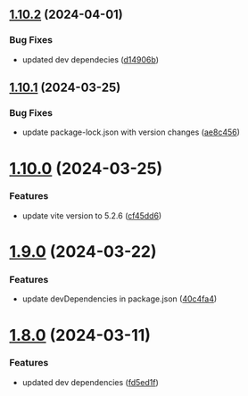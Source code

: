 ## [1.10.2](https://github.com/TheNaubit/make-url/compare/v1.10.1...v1.10.2) (2024-04-01)


### Bug Fixes

* updated dev dependecies ([d14906b](https://github.com/TheNaubit/make-url/commit/d14906b67cc6d5df3c8e0c49949462918fa284ac))



## [1.10.1](https://github.com/TheNaubit/make-url/compare/v1.10.0...v1.10.1) (2024-03-25)


### Bug Fixes

* update package-lock.json with version changes ([ae8c456](https://github.com/TheNaubit/make-url/commit/ae8c456642e2838c04eee2a90ea71f2c895f5ec7))



# [1.10.0](https://github.com/TheNaubit/make-url/compare/v1.9.0...v1.10.0) (2024-03-25)


### Features

* update vite version to 5.2.6 ([cf45dd6](https://github.com/TheNaubit/make-url/commit/cf45dd607404e49a9f345c253acf0121d93ee472))



# [1.9.0](https://github.com/TheNaubit/make-url/compare/v1.8.0...v1.9.0) (2024-03-22)


### Features

* update devDependencies in package.json ([40c4fa4](https://github.com/TheNaubit/make-url/commit/40c4fa4926bfb40224643fbc50c343ec71b4144a))



# [1.8.0](https://github.com/TheNaubit/make-url/compare/v1.7.0...v1.8.0) (2024-03-11)


### Features

* updated dev dependencies ([fd5ed1f](https://github.com/TheNaubit/make-url/commit/fd5ed1f0e86594778a8473e610c12ceadf688cf1))



